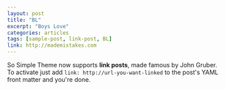 ```yaml
---
layout: post
title: "BL"
excerpt: "Boys Love"
categories: articles
tags: [sample-post, link-post, BL]
link: http://mademistakes.com  
---
```


So Simple Theme now supports **link posts**, made famous by John Gruber. To activate just add `link: http://url-you-want-linked` to the post's YAML front matter and you're done.
